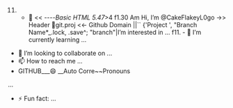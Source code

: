 11. - 👋 << ----*Basic HTML 5.47*>4 f1.30 Am Hi, I’m @CakeFlakeyL0go
->> Header </html  >👀git.proj <<- Github Domain ||``     {'Project ', "Branch Name*_.lock, .save^; "branch"|I’m interested in ...
f11. - 🌱 I’m currently learning ...
- 💞️ I’m looking to collaborate on ...
- 📫 How to reach me ...
- GITHUB___😄 __Auto
Corre~~Pronouns

 ...
- ⚡ Fun fact: ...

<!---
CakeFlakeyL0go/CakeFlakeyL0go is a ✨ special ✨ repository because its `README.md` (this file) appears on your GitHub profile.
You can click the Preview link to take a look at your changes.
--->
